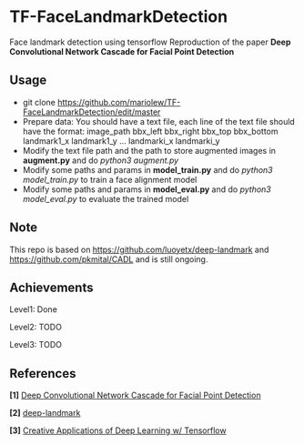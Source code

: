 # TF-FaceLandmarkDetection

Face landmark detection using tensorflow
Reproduction of the paper **Deep Convolutional Network Cascade for Facial Point Detection**

## Usage

- git clone https://github.com/mariolew/TF-FaceLandmarkDetection/edit/master
- Prepare data: You should have a text file, each line of the text file should have the format: image_path bbx_left bbx_right bbx_top bbx_bottom landmark1_x landmark1_y ... landmarki_x landmarki_y
- Modify the text file path and the path to store augmented images in **augment.py** and do *python3 augment.py*
- Modify some paths and params in **model_train.py** and do *python3 model_train.py* to train a face alignment model
- Modify some paths and params in **model_eval.py** and do *python3 model_eval.py* to evaluate the trained model

## Note

This repo is based on https://github.com/luoyetx/deep-landmark and https://github.com/pkmital/CADL and is still ongoing.

## Achievements

Level1: Done

Level2: TODO

Level3: TODO

## References

**[1]** [Deep Convolutional Network Cascade for Facial Point Detection](http://mmlab.ie.cuhk.edu.hk/archive/CNN_FacePoint.htm)

**[2]** [deep-landmark](https://github.com/luoyetx/deep-landmark)

**[3]** [Creative Applications of Deep Learning w/ Tensorflow](https://github.com/pkmital/CADL)

